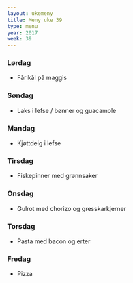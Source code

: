 ```yaml
---
layout: ukemeny
title: Meny uke 39
type: menu
year: 2017
week: 39
---
```


### Lørdag

- Fårikål på maggis

### Søndag

- Laks i lefse / bønner og guacamole

### Mandag

- Kjøttdeig i lefse

### Tirsdag

- Fiskepinner med grønnsaker

### Onsdag

- Gulrot med chorizo og gresskarkjerner

### Torsdag

- Pasta med bacon og erter

### Fredag

- Pizza

